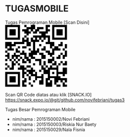 # TUGASMOBILE
Tugas Pemrograman Mobile
[Scan Disini]<br>
<img src='novicantik.png'>

Scan QR Code diatas atau klik [SNACK.IO] https://snack.expo.io/@git/github.com/novifebriani/tugas3

Tugas Besar Pemrograman Mobile 
- nim/nama  : 2015150002/Novi Febriani
- nim/nama  : 2015150003/Riskia Nur Baety
- nim/nama  : 2015150029/Nala Fisnia
